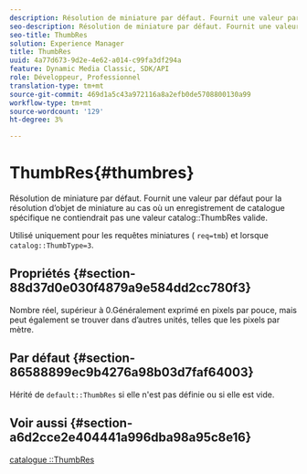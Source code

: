 ```yaml
---
description: Résolution de miniature par défaut. Fournit une valeur par défaut pour la résolution d’objet de miniature au cas où un enregistrement de catalogue spécifique ne contiendrait pas de valeur ThumbRes de catalogue valide.
seo-description: Résolution de miniature par défaut. Fournit une valeur par défaut pour la résolution d’objet de miniature au cas où un enregistrement de catalogue spécifique ne contiendrait pas de valeur ThumbRes de catalogue valide.
seo-title: ThumbRes
solution: Experience Manager
title: ThumbRes
uuid: 4a77d673-9d2e-4e62-a014-c99fa3df294a
feature: Dynamic Media Classic, SDK/API
role: Développeur, Professionnel
translation-type: tm+mt
source-git-commit: 469d1a5c43a972116a8a2efb0de5708800130a99
workflow-type: tm+mt
source-wordcount: '129'
ht-degree: 3%

---
```



# ThumbRes{#thumbres}

Résolution de miniature par défaut. Fournit une valeur par défaut pour la résolution d’objet de miniature au cas où un enregistrement de catalogue spécifique ne contiendrait pas une valeur catalog::ThumbRes valide.

Utilisé uniquement pour les requêtes miniatures ( `req=tmb`) et lorsque `catalog::ThumbType=3`.

## Propriétés {#section-88d37d0e030f4879a9e584dd2cc780f3}

Nombre réel, supérieur à 0.Généralement exprimé en pixels par pouce, mais peut également se trouver dans d’autres unités, telles que les pixels par mètre.

## Par défaut {#section-86588899ec9b4276a98b03d7faf64003}

Hérité de `default::ThumbRes` si elle n&#39;est pas définie ou si elle est vide.

## Voir aussi {#section-a6d2cce2e404441a996dba98a95c8e16}

[catalogue ::ThumbRes](../../../../../is-api/image-catalog/image-serving-api-ref/c-image-catalog-reference/c-image-svg-data-reference/c-image-data-reference/r-thumbres-cat.md#reference-eedb9991397347c3bed5bd0a785c4c69)
